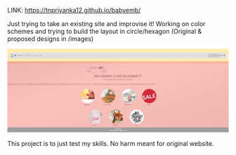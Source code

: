 LINK:
https://tnpriyanka12.github.io/babyemb/

Just trying to take an existing site and improvise it!
Working on color schemes and trying to build the layout in circle/hexagon
(Original & proposed designs in /images)

![change](/images/final_layout.JPG?raw=true "Optional Title")


This project is to just test my skills. No harm meant for original website. 
